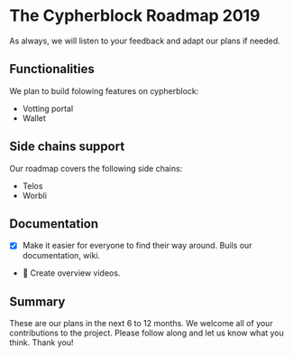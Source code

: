 # The Cypherblock Roadmap 2019

As always, we will listen to your feedback and adapt our plans if needed.

## Functionalities

We plan to build folowing features on cypherblock:

- Votting portal
- Wallet

## Side chains support

Our roadmap covers the following side chains:

- Telos
- Worbli

## Documentation

- [x] Make it easier for everyone to find their way around. Buils our documentation, wiki.
- :runner: Create overview videos.

## Summary

These are our plans in the next 6 to 12 months. We welcome all of your contributions to the project. Please follow along and let us know what you think. Thank you!
